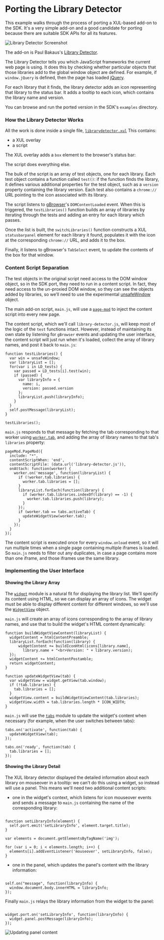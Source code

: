 <!-- This Source Code Form is subject to the terms of the Mozilla Public
   - License, v. 2.0. If a copy of the MPL was not distributed with this
   - file, You can obtain one at http://mozilla.org/MPL/2.0/. -->

# Porting the Library Detector #

This example walks through the process of porting a XUL-based add-on to the
SDK. It's a very simple add-on and a good candidate for porting because
there are suitable SDK APIs for all its features.

<img class="image-right" src="static-files/media/librarydetector/library-detector.png" alt="Library Detector Screenshot" />

The add-on is Paul Bakaus's
[Library Detector](https://addons.mozilla.org/en-US/firefox/addon/library-detector/).

The Library Detector tells you which JavaScript frameworks the current
web page is using. It does this by checking whether particular objects
that those libraries add to the global window object are defined.
For example, if `window.jQuery` is defined, then the page has loaded
[jQuery](http://jquery.com/).

For each library that it finds, the library detector adds an icon
representing that library to the status bar. It adds a tooltip to each
icon, which contains the library name and version.

You can browse and run the ported version in the SDK's `examples` directory.

### How the Library Detector Works ###

All the work is done inside a single file,
[`librarydetector.xul`](http://code.google.com/p/librarydetector/source/browse/trunk/chrome/content/librarydetector.xul)
This contains:

<ul>
	<li>a XUL overlay</li>
	<li>a script</li>
</ul>

The XUL overlay adds a `box` element to the browser's status bar:

<script type="syntaxhighlighter" class="brush: html"><![CDATA[
  &lt;statusbar id="status-bar"&gt; &lt;box orient="horizontal" id="librarydetector"&gt; &lt;/box&gt; &lt;/statusbar&gt;
]]>
</script>

The script does everything else.

The bulk of the script is an array of test objects, one for each library.
Each test object contains a function called `test()`: if the
function finds the library, it defines various additional properties for
the test object, such as a `version` property containing the library version.
Each test also contains a `chrome://` URL pointing to the icon associated with
its library.

The script listens to [gBrowser](https://developer.mozilla.org/en/Code_snippets/Tabbed_browser)'s
`DOMContentLoaded` event. When this is triggered, the `testLibraries()`
function builds an array of libraries by iterating through the tests and
adding an entry for each library which passes.

Once the list is built, the `switchLibraries()` function constructs a XUL
`statusbarpanel` element for each library it found, populates it with the
icon at the corresponding `chrome://` URL, and adds it to the box.

Finally, it listens to gBrowser's `TabSelect` event, to update the contents
of the box for that window.

### Content Script Separation ###

The test objects in the original script need access to the DOM window object,
so in the SDK port, they need to run in a content script. In fact, they need
access to the un-proxied DOM window, so they can see the objects added by
libraries, so we’ll need to use the experimental
[unsafeWindow](dev-guide/guides/content-scripts/accessing-the-dom.html)
object.

The main add-on script, `main.js`, will use a
[`page-mod`](packages/addon-kit/page-mod.html)
to inject the content script into every new page.

The content script, which we'll call `library-detector.js`, will keep most of
the logic of the `test` functions intact. However, instead of maintaining its
own state by listening for `gBrowser` events and updating the
user interface, the content script will just run when it's loaded, collect
the array of library names, and post it back to `main.js`:

    function testLibraries() {
      var win = unsafeWindow;
      var libraryList = [];
      for(var i in LD_tests) {
        var passed = LD_tests[i].test(win);
        if (passed) {
          var libraryInfo = {
            name: i,
            version: passed.version
          };
          libraryList.push(libraryInfo);
        }
      }
      self.postMessage(libraryList);
    }

    testLibraries();

`main.js` responds to that message by fetching the tab
corresponding to that worker using
[`worker.tab`](packages/api-utils/content/worker.html#tab), and adding
the array of library names to that tab's `libraries` property:

    pageMod.PageMod({
      include: "*",
      contentScriptWhen: 'end',
      contentScriptFile: (data.url('library-detector.js')),
      onAttach: function(worker) {
        worker.on('message', function(libraryList) {
          if (!worker.tab.libraries) {
            worker.tab.libraries = [];
          }
          libraryList.forEach(function(library) {
            if (worker.tab.libraries.indexOf(library) == -1) {
              worker.tab.libraries.push(library);
            }
          });
          if (worker.tab == tabs.activeTab) {
            updateWidgetView(worker.tab);
          }
        });
      }
    });

The content script is executed once for every `window.onload` event, so
it will run multiple times when a single page containing multiple iframes
is loaded. So `main.js` needs to filter out any duplicates, in case
a page contains more than one iframe, and those iframes use the same library.

### Implementing the User Interface ###

#### Showing the Library Array ####

The [`widget`](packages/addon-kit/widget.html) module is a natural fit
for displaying the library list. We'll specify its content using HTML, so we
can display an array of icons. The widget must be able to display different
content for different windows, so we'll use the
[`WidgetView`](packages/addon-kit/widget.html) object.

`main.js` will create an array of icons corresponding to the array of library
names, and use that to build the widget's HTML content dynamically:

    function buildWidgetViewContent(libraryList) {
      widgetContent = htmlContentPreamble;
      libraryList.forEach(function(library) {
          widgetContent += buildIconHtml(icons[library.name],
            library.name + "<br>Version: " + library.version);
      });
      widgetContent += htmlContentPostamble;
      return widgetContent;
    }

    function updateWidgetView(tab) {
      var widgetView = widget.getView(tab.window);
      if (!tab.libraries) {
        tab.libraries = [];
      }
      widgetView.content = buildWidgetViewContent(tab.libraries);
      widgetView.width = tab.libraries.length * ICON_WIDTH;
    }

`main.js` will
use the [`tabs`](packages/addon-kit/tabs.html) module to update the
widget's content when necessary (for example, when the user switches between
tabs):

    tabs.on('activate', function(tab) {
      updateWidgetView(tab);
    });

    tabs.on('ready', function(tab) {
      tab.libraries = [];
    });

#### Showing the Library Detail ####

The XUL library detector displayed the detailed information about each
library on mouseover in a tooltip: we can't do this using a widget, so
instead will use a panel. This means we'll need two additional content
scripts:

* one in the widget's context, which listens for icon mouseover events
and sends a message to `main.js` containing the name of the corresponding
library:

<pre><code>
function setLibraryInfo(element) {
  self.port.emit('setLibraryInfo', element.target.title);
}

var elements = document.getElementsByTagName('img');

for (var i = 0; i &lt; elements.length; i++) {
  elements[i].addEventListener('mouseover', setLibraryInfo, false);
}
</code></pre>

* one in the panel, which updates the panel's content with the library
information:

<pre><code>
self.on("message", function(libraryInfo) {
  window.document.body.innerHTML = libraryInfo;
});
</code></pre>

Finally `main.js` relays the library information from the widget to the panel:

<pre><code>
widget.port.on('setLibraryInfo', function(libraryInfo) {
  widget.panel.postMessage(libraryInfo);
});
</code></pre>

<img class="image-center" src="static-files/media/librarydetector/panel-content.png" alt="Updating panel content" />
